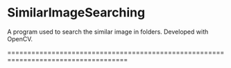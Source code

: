 SimilarImageSearching
====================================================================================

A program used to search the similar image in folders. Developed with OpenCV.

====================================================================================
